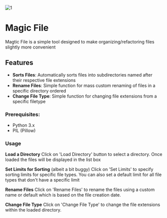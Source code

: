 
![1](https://github.com/Neiljya/magicfile/assets/140043024/e9d3ed46-14f2-4180-b80d-2a0d8494c60c)


# Magic File

Magtic File is a simple tool designed to make organizing/refactoring files slightly more convenient

## Features
- **Sorts Files**: Automatically sorts files into subdirectories named after their respective file extensions
- **Rename Files**: Simple function for mass custom renaming of files in a specific directory ordered
- **Change File Type**: Simple function for changing file extensions from a specific filetype

### Prerequisites:
- Python 3.x
- PIL (Pillow)

### Usage
**Load a Directory**
Click on 'Load Directory' button to select a directory. Once loaded the files will be displayed in the list box

**Set Limits for Sorting** (albeit a bit buggy)
Click on 'Set Limits' to specify sorting limits for specific file types. You can also set a default limit for all file types that
don't have a specific limit

**Rename Files**
Click on 'Rename Files' to rename the files using a custom name or default which is based on the file creation date.

**Change File Type**
Click on 'Change File Type' to change the file extensions within the loaded directory.


